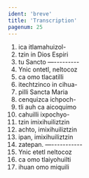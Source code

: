 ```yaml
---
ident: 'breve'
title: 'Transcription'
pagenum: 25
---
```

1.  ica itlamahuizol-
2.  tzin in Dios Espiri
3.  tu Sancto —---------
4.  Ynic ontetl, neltocoz
5.  ca omo tlacatilli
6.  itechtzinco in cihua-
7.  pilli Sancta Maria
8.  cenquizca ichpoch-
9.  tli auh ca aicoquimo
10.  cahuilli ixpochyo-
11.  tzin imixihuiliztzin
12.  achto, imixihuiliztzin
13.  ipan, imixihuiliztzin
14.  zatepan. —-----------
15.  Ynic etetl neltocoz
16.  ca omo tlaiyohuilti
17.  ihuan omo miquili

